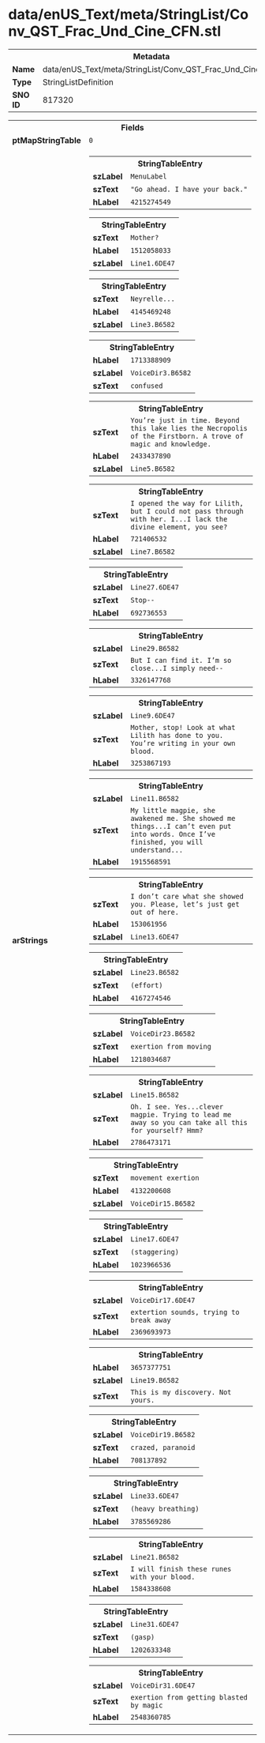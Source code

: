 <h1>data/enUS_Text/meta/StringList/Conv_QST_Frac_Und_Cine_CFN.stl</h1><table><tr><th colspan="100%">Metadata</th></tr><tr><td><b>Name</b></td><td>data/enUS_Text/meta/StringList/Conv_QST_Frac_Und_Cine_CFN.stl</td></tr><tr><td><b>Type</b></td><td>StringListDefinition</td></tr><tr><td><b>SNO ID</b></td><td>817320</td></tr></table>

<table><tr><th colspan="100%">Fields</th></tr><tr><td><b>ptMapStringTable</b></td><td><code>0</code></td></tr><tr><td><b>arStrings</b></td><td><table><tr><th colspan="100%">StringTableEntry</th></tr><tr><td><b>szLabel</b></td><td><code>MenuLabel</code></td></tr><tr><td><b>szText</b></td><td><code>"Go ahead. I have your back."</code></td></tr><tr><td><b>hLabel</b></td><td><code>4215274549</code></td></tr></table>


<table><tr><th colspan="100%">StringTableEntry</th></tr><tr><td><b>szText</b></td><td><code>Mother?</code></td></tr><tr><td><b>hLabel</b></td><td><code>1512058033</code></td></tr><tr><td><b>szLabel</b></td><td><code>Line1.6DE47</code></td></tr></table>


<table><tr><th colspan="100%">StringTableEntry</th></tr><tr><td><b>szText</b></td><td><code>Neyrelle...</code></td></tr><tr><td><b>hLabel</b></td><td><code>4145469248</code></td></tr><tr><td><b>szLabel</b></td><td><code>Line3.B6582</code></td></tr></table>


<table><tr><th colspan="100%">StringTableEntry</th></tr><tr><td><b>hLabel</b></td><td><code>1713388909</code></td></tr><tr><td><b>szLabel</b></td><td><code>VoiceDir3.B6582</code></td></tr><tr><td><b>szText</b></td><td><code>confused</code></td></tr></table>


<table><tr><th colspan="100%">StringTableEntry</th></tr><tr><td><b>szText</b></td><td><code>You’re just in time. Beyond this lake lies the Necropolis of the Firstborn. A trove of magic and knowledge.</code></td></tr><tr><td><b>hLabel</b></td><td><code>2433437890</code></td></tr><tr><td><b>szLabel</b></td><td><code>Line5.B6582</code></td></tr></table>


<table><tr><th colspan="100%">StringTableEntry</th></tr><tr><td><b>szText</b></td><td><code>I opened the way for Lilith, but I could not pass through with her. I...I lack the divine element, you see?</code></td></tr><tr><td><b>hLabel</b></td><td><code>721406532</code></td></tr><tr><td><b>szLabel</b></td><td><code>Line7.B6582</code></td></tr></table>


<table><tr><th colspan="100%">StringTableEntry</th></tr><tr><td><b>szLabel</b></td><td><code>Line27.6DE47</code></td></tr><tr><td><b>szText</b></td><td><code>Stop--</code></td></tr><tr><td><b>hLabel</b></td><td><code>692736553</code></td></tr></table>


<table><tr><th colspan="100%">StringTableEntry</th></tr><tr><td><b>szLabel</b></td><td><code>Line29.B6582</code></td></tr><tr><td><b>szText</b></td><td><code>But I can find it. I’m so close...I simply need--</code></td></tr><tr><td><b>hLabel</b></td><td><code>3326147768</code></td></tr></table>


<table><tr><th colspan="100%">StringTableEntry</th></tr><tr><td><b>szLabel</b></td><td><code>Line9.6DE47</code></td></tr><tr><td><b>szText</b></td><td><code>Mother, stop! Look at what Lilith has done to you. You’re writing in your own blood.</code></td></tr><tr><td><b>hLabel</b></td><td><code>3253867193</code></td></tr></table>


<table><tr><th colspan="100%">StringTableEntry</th></tr><tr><td><b>szLabel</b></td><td><code>Line11.B6582</code></td></tr><tr><td><b>szText</b></td><td><code>My little magpie, she awakened me. She showed me things...I can’t even put into words. Once I’ve finished, you will understand...</code></td></tr><tr><td><b>hLabel</b></td><td><code>1915568591</code></td></tr></table>


<table><tr><th colspan="100%">StringTableEntry</th></tr><tr><td><b>szText</b></td><td><code>I don’t care what she showed you. Please, let’s just get out of here.</code></td></tr><tr><td><b>hLabel</b></td><td><code>153061956</code></td></tr><tr><td><b>szLabel</b></td><td><code>Line13.6DE47</code></td></tr></table>


<table><tr><th colspan="100%">StringTableEntry</th></tr><tr><td><b>szLabel</b></td><td><code>Line23.B6582</code></td></tr><tr><td><b>szText</b></td><td><code>(effort)</code></td></tr><tr><td><b>hLabel</b></td><td><code>4167274546</code></td></tr></table>


<table><tr><th colspan="100%">StringTableEntry</th></tr><tr><td><b>szLabel</b></td><td><code>VoiceDir23.B6582</code></td></tr><tr><td><b>szText</b></td><td><code>exertion from moving</code></td></tr><tr><td><b>hLabel</b></td><td><code>1218034687</code></td></tr></table>


<table><tr><th colspan="100%">StringTableEntry</th></tr><tr><td><b>szLabel</b></td><td><code>Line15.B6582</code></td></tr><tr><td><b>szText</b></td><td><code>Oh. I see. Yes...clever magpie. Trying to lead me away so you can take all this for yourself? Hmm?</code></td></tr><tr><td><b>hLabel</b></td><td><code>2786473171</code></td></tr></table>


<table><tr><th colspan="100%">StringTableEntry</th></tr><tr><td><b>szText</b></td><td><code>movement exertion</code></td></tr><tr><td><b>hLabel</b></td><td><code>4132200608</code></td></tr><tr><td><b>szLabel</b></td><td><code>VoiceDir15.B6582</code></td></tr></table>


<table><tr><th colspan="100%">StringTableEntry</th></tr><tr><td><b>szLabel</b></td><td><code>Line17.6DE47</code></td></tr><tr><td><b>szText</b></td><td><code>(staggering)</code></td></tr><tr><td><b>hLabel</b></td><td><code>1023966536</code></td></tr></table>


<table><tr><th colspan="100%">StringTableEntry</th></tr><tr><td><b>szLabel</b></td><td><code>VoiceDir17.6DE47</code></td></tr><tr><td><b>szText</b></td><td><code>extertion sounds, trying to break away</code></td></tr><tr><td><b>hLabel</b></td><td><code>2369693973</code></td></tr></table>


<table><tr><th colspan="100%">StringTableEntry</th></tr><tr><td><b>hLabel</b></td><td><code>3657377751</code></td></tr><tr><td><b>szLabel</b></td><td><code>Line19.B6582</code></td></tr><tr><td><b>szText</b></td><td><code>This is my discovery. Not yours.</code></td></tr></table>


<table><tr><th colspan="100%">StringTableEntry</th></tr><tr><td><b>szLabel</b></td><td><code>VoiceDir19.B6582</code></td></tr><tr><td><b>szText</b></td><td><code>crazed, paranoid</code></td></tr><tr><td><b>hLabel</b></td><td><code>708137892</code></td></tr></table>


<table><tr><th colspan="100%">StringTableEntry</th></tr><tr><td><b>szLabel</b></td><td><code>Line33.6DE47</code></td></tr><tr><td><b>szText</b></td><td><code>(heavy breathing)</code></td></tr><tr><td><b>hLabel</b></td><td><code>3785569286</code></td></tr></table>


<table><tr><th colspan="100%">StringTableEntry</th></tr><tr><td><b>szLabel</b></td><td><code>Line21.B6582</code></td></tr><tr><td><b>szText</b></td><td><code>I will finish these runes with your blood.</code></td></tr><tr><td><b>hLabel</b></td><td><code>1584338608</code></td></tr></table>


<table><tr><th colspan="100%">StringTableEntry</th></tr><tr><td><b>szLabel</b></td><td><code>Line31.6DE47</code></td></tr><tr><td><b>szText</b></td><td><code>(gasp)</code></td></tr><tr><td><b>hLabel</b></td><td><code>1202633348</code></td></tr></table>


<table><tr><th colspan="100%">StringTableEntry</th></tr><tr><td><b>szLabel</b></td><td><code>VoiceDir31.6DE47</code></td></tr><tr><td><b>szText</b></td><td><code>exertion from getting blasted by magic</code></td></tr><tr><td><b>hLabel</b></td><td><code>2548360785</code></td></tr></table>


</td></tr></table>


